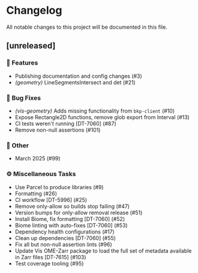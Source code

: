 # Changelog

All notable changes to this project will be documented in this file.

## [unreleased]

### 🚀 Features

- Publishing documentation and config changes (#3)
- *(geometry)* LineSegmentsIntersect and det (#21)

### 🐛 Bug Fixes

- *(vis-geometry)* Adds missing functionality from `bkp-client` (#10)
- Expose Rectangle2D functions, remove glob export from Interval (#13)
- CI tests weren't running [DT-7060] (#87)
- Remove non-null assertions (#101)

### 💼 Other

- March 2025 (#99)

### ⚙️ Miscellaneous Tasks

- Use Parcel to produce libraries (#9)
- Formatting (#26)
- CI workflow [DT-5996] (#25)
- Remove only-allow so builds stop failing (#47)
- Version bumps for only-allow removal release (#51)
- Install Biome, fix formatting [DT-7060] (#52)
- Biome linting with auto-fixes [DT-7060] (#53)
- Dependency health configurations (#17)
- Clean up dependencies [DT-7060] (#55)
- Fix all but non-null assertion lints (#96)
- Update Vis OME-Zarr package to load the full set of metadata available in Zarr files [DT-7615] (#103)
- Test coverage tooling (#95)

<!-- generated by git-cliff -->
